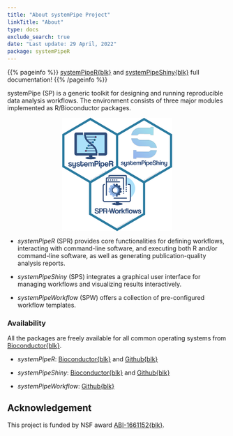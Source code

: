 ```yaml
---
title: "About systemPipe Project"
linkTitle: "About"
type: docs
exclude_search: true
date: "Last update: 29 April, 2022" 
package: systemPipeR
---
```


{{% pageinfo %}}
[systemPipeR{blk}](https://systempipe.org/sp/) and [systemPipeShiny{blk}](https://systempipe.org/sps/) full documentation!
{{% /pageinfo %}}

systemPipe (SP) is a generic toolkit for designing and running reproducible data 
analysis workflows. The environment consists of three major modules implemented
as R/Bioconductor packages. 

<img src="systemPipe_logo.png" width="50%" style="display: block; margin: auto;" />

- _systemPipeR_ (SPR) provides core functionalities for defining workflows, 
interacting with command-line software, and executing both R and/or command-line 
software, as well as generating publication-quality analysis reports. 

- _systemPipeShiny_ (SPS) integrates a graphical user interface for managing 
workflows and visualizing results interactively. 

- _systemPipeWorkflow_ (SPW) offers a collection of pre-configured workflow templates.

 ### Availability

All the packages are freely available for all common operating systems from
[Bioconductor{blk}](http://bioconductor.org/packages/systemPipeR). 

- _systemPipeR_: [Bioconductor{blk}](http://bioconductor.org/packages/systemPipeR) and [Github{blk}](https://github.com/tgirke/systemPipeR)

- _systemPipeShiny_: [Bioconductor{blk}](http://bioconductor.org/packages/release/bioc/html/systemPipeShiny.html) and [Github{blk}](https://github.com/systemPipeR/systemPipeShiny)

- _systemPipeWorkflow_: [Github{blk}](https://github.com/systemPipeR)

## Acknowledgement

This project is funded by NSF award [ABI-1661152{blk}](https://www.nsf.gov/awardsearch/showAward?AWD_ID=1661152).






